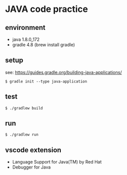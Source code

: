 # JAVA code practice

## environment

- java 1.8.0_172
- gradle 4.8 (brew install gradle)

## setup

see: <https://guides.gradle.org/building-java-applications/>

```terminal
$ gradle init --type java-application
```

## test

```terminal
$ ./gradlew build
```

## run

```terminal
$ ./gradlew run
```

## vscode extension

- Language Support for Java(TM) by Red Hat
- Debugger for Java
